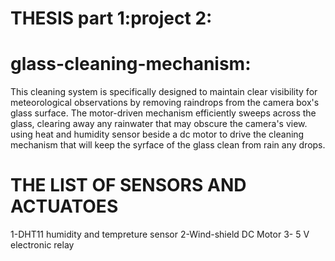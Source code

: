 # THESIS part 1:project 2:
# glass-cleaning-mechanism:
This cleaning system is specifically designed to maintain clear visibility for meteorological observations by removing raindrops from the camera box's glass surface. The motor-driven mechanism efficiently sweeps across the glass, clearing away any rainwater that may obscure the camera's view. using heat and humidity sensor beside a dc motor to drive the cleaning mechanism that will keep the syrface of the glass clean from rain any drops.
# THE LIST OF SENSORS AND ACTUATOES
1-DHT11 humidity and tempreture sensor
2-Wind-shield DC Motor
3- 5 V electronic relay
